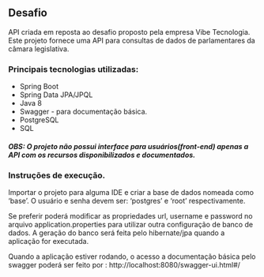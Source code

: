 ## Desafio

API criada em reposta ao desafio proposto pela empresa Vibe Tecnologia.
Este projeto fornece uma API para consultas de dados de parlamentares da câmara legislativa.

### Principais tecnologias utilizadas: 
- Spring Boot
- Spring Data JPA/JPQL
- Java 8
- Swagger - para documentação básica.
- PostgreSQL
- SQL 

##### OBS: O projeto não possui interface para usuários(front-end) apenas a API com os recursos disponibilizados e documentados.

### Instruções de execução.
Importar o projeto para alguma IDE e criar a base de dados nomeada como ‘base’.
O usuário e senha devem ser: ‘postgres’ e ‘root’ respectivamente.

Se preferir poderá modificar as propriedades url, username e password no arquivo application.properties para utilizar outra configuração de banco de dados. A geração do banco será feita pelo hibernate/jpa quando a aplicação for executada.

Quando a aplicação estiver rodando, o acesso a documentação básica pelo swagger poderá ser feito por : http://localhost:8080/swagger-ui.html#/ 

 
